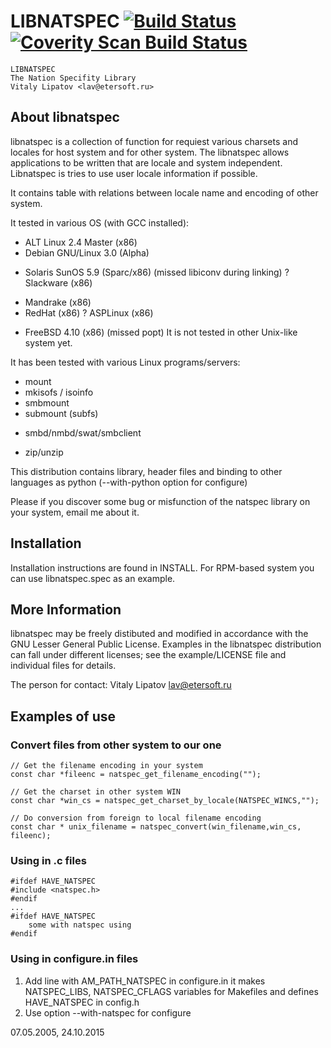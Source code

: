 LIBNATSPEC [![Build Status](https://travis-ci.org/vitlav/libnatspec.svg?branch=master)](https://travis-ci.org/vitlav/libnatspec) [![Coverity Scan Build Status](https://scan.coverity.com/projects/vitlav-libnatspec/badge.svg)](https://scan.coverity.com/projects/vitlav-libnatspec)
=====

    LIBNATSPEC
	The Nation Specifity Library
	Vitaly Lipatov <lav@etersoft.ru>

About libnatspec
----------------

libnatspec is a collection of function for requiest various
charsets and locales for host system and for other system.
The libnatspec allows applications to be written that are
locale and system independent. Libnatspec is tries to use
user locale information if possible.

It contains table with relations between locale name and encoding
of other system.

It tested in various OS (with GCC installed):

 + ALT Linux 2.4 Master (x86)
 + Debian GNU/Linux 3.0 (Alpha)
 - Solaris SunOS 5.9 (Sparc/x86) (missed libiconv during linking)
 ? Slackware (x86)
 + Mandrake (x86)
 + RedHat (x86)
 ? ASPLinux (x86)
 - FreeBSD 4.10 (x86) (missed popt)
It is not tested in other Unix-like system yet.

It has been tested with various Linux programs/servers:
 + mount
 + mkisofs / isoinfo
 + smbmount
 + submount (subfs)
 - smbd/nmbd/swat/smbclient
 + zip/unzip

This distribution contains library, header files and binding
to other languages as python (--with-python option for configure)

Please if you discover some bug or misfunction of the natspec library
on your system, email me about it.

Installation
------------

Installation instructions are found in INSTALL.
For RPM-based system you can use libnatspec.spec as an example.

More Information
----------------

libnatspec may be freely distibuted and modified in accordance with
the GNU Lesser General Public License. Examples in the libnatspec
distribution can fall under different licenses;
see the example/LICENSE file and individual files for details.

The person for contact: Vitaly Lipatov <lav@etersoft.ru>

Examples of use
---------------

### Convert files from other system to our one
```
// Get the filename encoding in your system
const char *fileenc = natspec_get_filename_encoding("");

// Get the charset in other system WIN
const char *win_cs = natspec_get_charset_by_locale(NATSPEC_WINCS,"");

// Do conversion from foreign to local filename encoding
const char * unix_filename = natspec_convert(win_filename,win_cs, fileenc);
```

### Using in .c files

```
#ifdef HAVE_NATSPEC
#include <natspec.h>
#endif
...
#ifdef HAVE_NATSPEC
	some with natspec using
#endif
```

### Using in configure.in files

1. Add line with AM_PATH_NATSPEC in configure.in
it makes NATSPEC_LIBS, NATSPEC_CFLAGS variables for Makefiles
and defines HAVE_NATSPEC in config.h
2. Use option --with-natspec for configure

07.05.2005, 24.10.2015
